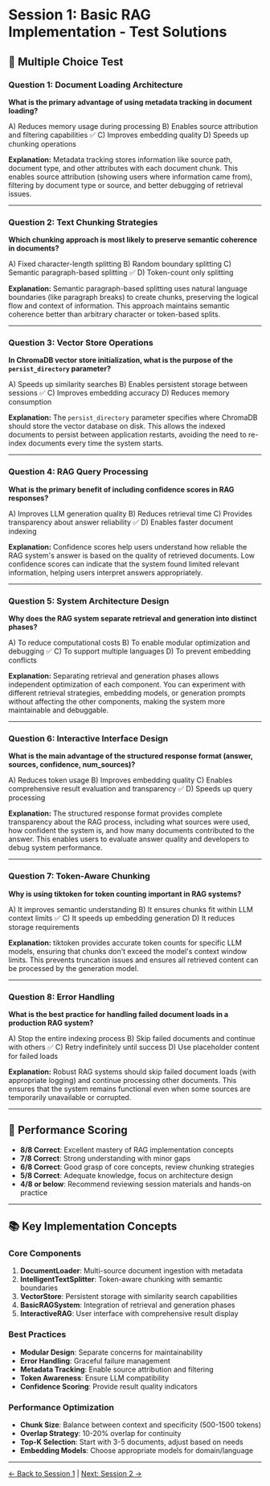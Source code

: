 # Session 1: Basic RAG Implementation - Test Solutions

## 📝 Multiple Choice Test

### Question 1: Document Loading Architecture

**What is the primary advantage of using metadata tracking in document loading?**

A) Reduces memory usage during processing
B) Enables source attribution and filtering capabilities ✅
C) Improves embedding quality
D) Speeds up chunking operations

**Explanation:** Metadata tracking stores information like source path, document type, and other attributes with each document chunk. This enables source attribution (showing users where information came from), filtering by document type or source, and better debugging of retrieval issues.

---

### Question 2: Text Chunking Strategies

**Which chunking approach is most likely to preserve semantic coherence in documents?**

A) Fixed character-length splitting
B) Random boundary splitting
C) Semantic paragraph-based splitting ✅
D) Token-count only splitting

**Explanation:** Semantic paragraph-based splitting uses natural language boundaries (like paragraph breaks) to create chunks, preserving the logical flow and context of information. This approach maintains semantic coherence better than arbitrary character or token-based splits.

---

### Question 3: Vector Store Operations

**In ChromaDB vector store initialization, what is the purpose of the `persist_directory` parameter?**

A) Speeds up similarity searches
B) Enables persistent storage between sessions ✅
C) Improves embedding accuracy
D) Reduces memory consumption

**Explanation:** The `persist_directory` parameter specifies where ChromaDB should store the vector database on disk. This allows the indexed documents to persist between application restarts, avoiding the need to re-index documents every time the system starts.

---

### Question 4: RAG Query Processing

**What is the primary benefit of including confidence scores in RAG responses?**

A) Improves LLM generation quality
B) Reduces retrieval time
C) Provides transparency about answer reliability ✅
D) Enables faster document indexing

**Explanation:** Confidence scores help users understand how reliable the RAG system's answer is based on the quality of retrieved documents. Low confidence scores can indicate that the system found limited relevant information, helping users interpret answers appropriately.

---

### Question 5: System Architecture Design

**Why does the RAG system separate retrieval and generation into distinct phases?**

A) To reduce computational costs
B) To enable modular optimization and debugging ✅
C) To support multiple languages
D) To prevent embedding conflicts

**Explanation:** Separating retrieval and generation phases allows independent optimization of each component. You can experiment with different retrieval strategies, embedding models, or generation prompts without affecting the other components, making the system more maintainable and debuggable.

---

### Question 6: Interactive Interface Design

**What is the main advantage of the structured response format (answer, sources, confidence, num_sources)?**

A) Reduces token usage
B) Improves embedding quality
C) Enables comprehensive result evaluation and transparency ✅
D) Speeds up query processing

**Explanation:** The structured response format provides complete transparency about the RAG process, including what sources were used, how confident the system is, and how many documents contributed to the answer. This enables users to evaluate answer quality and developers to debug system performance.

---

### Question 7: Token-Aware Chunking

**Why is using tiktoken for token counting important in RAG systems?**

A) It improves semantic understanding
B) It ensures chunks fit within LLM context limits ✅
C) It speeds up embedding generation
D) It reduces storage requirements

**Explanation:** tiktoken provides accurate token counts for specific LLM models, ensuring that chunks don't exceed the model's context window limits. This prevents truncation issues and ensures all retrieved content can be processed by the generation model.

---

### Question 8: Error Handling

**What is the best practice for handling failed document loads in a production RAG system?**

A) Stop the entire indexing process
B) Skip failed documents and continue with others ✅
C) Retry indefinitely until success
D) Use placeholder content for failed loads

**Explanation:** Robust RAG systems should skip failed document loads (with appropriate logging) and continue processing other documents. This ensures that the system remains functional even when some sources are temporarily unavailable or corrupted.

---

## 🎯 Performance Scoring

- **8/8 Correct**: Excellent mastery of RAG implementation concepts
- **7/8 Correct**: Strong understanding with minor gaps
- **6/8 Correct**: Good grasp of core concepts, review chunking strategies
- **5/8 Correct**: Adequate knowledge, focus on architecture design
- **4/8 or below**: Recommend reviewing session materials and hands-on practice

---

## 📚 Key Implementation Concepts

### Core Components

1. **DocumentLoader**: Multi-source document ingestion with metadata
2. **IntelligentTextSplitter**: Token-aware chunking with semantic boundaries
3. **VectorStore**: Persistent storage with similarity search capabilities
4. **BasicRAGSystem**: Integration of retrieval and generation phases
5. **InteractiveRAG**: User interface with comprehensive result display

### Best Practices

- **Modular Design**: Separate concerns for maintainability
- **Error Handling**: Graceful failure management
- **Metadata Tracking**: Enable source attribution and filtering
- **Token Awareness**: Ensure LLM compatibility
- **Confidence Scoring**: Provide result quality indicators

### Performance Optimization

- **Chunk Size**: Balance between context and specificity (500-1500 tokens)
- **Overlap Strategy**: 10-20% overlap for continuity
- **Top-K Selection**: Start with 3-5 documents, adjust based on needs
- **Embedding Models**: Choose appropriate models for domain/language

---

[← Back to Session 1](Session1_Basic_RAG_Implementation.md) | [Next: Session 2 →](Session2_Advanced_Chunking_Preprocessing.md)
